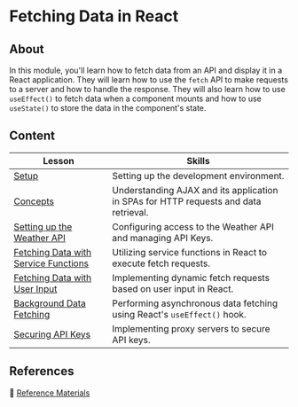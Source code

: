<!-- ! Do not delete or rename this file! -->
<h1>
  <span class="prefix"></span>
  <span class="headline">Fetching Data in React</span>
</h1>

## About

In this module, you'll learn how to fetch data from an API and display it in a React application. They will learn how to use the `fetch` API to make requests to a server and how to handle the response. They will also learn how to use `useEffect()` to fetch data when a component mounts and how to use `useState()` to store the data in the component's state.

## Content

| Lesson                                                                                    | Skills                                                                               |
| ----------------------------------------------------------------------------------------- | ------------------------------------------------------------------------------------ |
| [Setup](../setup/README.md)                                                               | Setting up the development environment.                                              |
| [Concepts](../concepts/README.md)                                                         | Understanding AJAX and its application in SPAs for HTTP requests and data retrieval. |
| [Setting up the Weather API](../setting-up-the-weather-api/README.md)                     | Configuring access to the Weather API and managing API Keys.                         |
| [Fetching Data with Service Functions](../fetching-data-with-service-functions/README.md) | Utilizing service functions in React to execute fetch requests.                      |
| [Fetching Data with User Input](../fetching-data-with-user-input/README.md)               | Implementing dynamic fetch requests based on user input in React.                    |
| [Background Data Fetching](../background-data-fetching/README.md)                         | Performing asynchronous data fetching using React's `useEffect()` hook.              |
| [Securing API Keys](../securing-api-keys/README.md)                                       | Implementing proxy servers to secure API keys.                                       |

## References

📖 [Reference Materials](../references/README.md)
